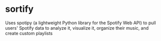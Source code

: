# sortify
Uses spotipy (a lightweight Python library for the Spotify Web API) to pull users' Spotify data to analyze it, visualize it, organize their music, and create custom playlists
